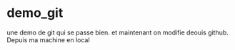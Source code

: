 # demo_git
une demo de git qui se passe bien.
et maintenant on modifie deouis github.
Depuis ma machine en local
